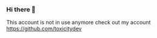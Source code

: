 ### Hi there 👋

This account is not in use anymore check out my account https://github.com/toxicitydev 
